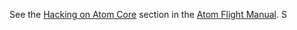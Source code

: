 See the [Hacking on Atom Core](https://flight-manual.atom.io/hacking-atom/sections/hacking-on-atom-core/#platform-linux) section in the [Atom Flight Manual](https://flight-manual.atom.io).
S
